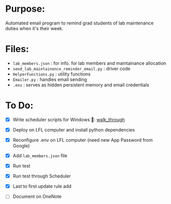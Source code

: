 # Purpose:

Automated email program to remind grad students of lab maintenance duties when it's their week.

# Files:

- `lab_members.json` : for info. for lab members and maintainance allocation
- `send_lab_maintainence_reminder_email.py` : driver code
- `HelperFunctions.py` : utility functions
- `Emailer.py` : handles email sending
- `.env` : serves as hidden persistent memory and email credentials

# To Do:

- [x] Write scheduler scripts for Windows 🤮: [walk_through](https://www.youtube.com/watch?v=ic4lUiDTbVI)

- [x] Deploy on LFL computer and install python dependencies

- [x] Reconfigure .env on LFL computer (need new App Password from Google)

- [x] Add `lab_members.json` file

- [x] Run test

- [x] Run test through Scheduler

- [x] Last to first update rule add

- [ ] Document on OneNote
